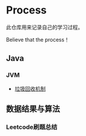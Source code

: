 # Process

此仓库用来记录自己的学习过程。

Believe that the process！

## Java

### JVM

* [垃圾回收机制](https://github.com/fanshanchao/Process/blob/master/java/JVM/%E5%9E%83%E5%9C%BE%E5%9B%9E%E6%94%B6%E6%9C%BA%E5%88%B6.md)

## 数据结果与算法

### Leetcode刷题总结




